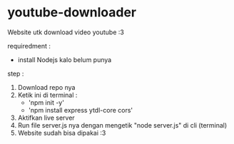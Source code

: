 # youtube-downloader
Website utk download video youtube :3

requiredment : 
- install Nodejs kalo belum punya

step :
1. Download repo nya
2. Ketik ini di terminal :
   - 'npm init -y'
   - 'npm install express ytdl-core cors'
3. Aktifkan live server
4. Run file server.js nya dengan mengetik "node server.js" di cli (terminal)
5. Website sudah bisa dipakai :3
